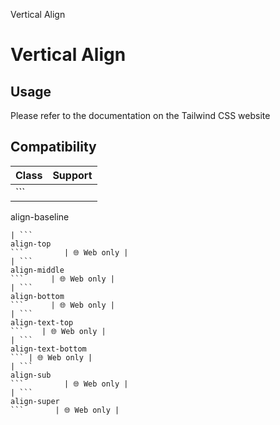Vertical Align

# Vertical Align

## Usage

Please refer to the documentation on the Tailwind CSS website

## Compatibility

| Class                     | Support     |
| ------------------------- | ----------- |
| ```
align-baseline
```    | 🌐 Web only |
| ```
align-top
```         | 🌐 Web only |
| ```
align-middle
```      | 🌐 Web only |
| ```
align-bottom
```      | 🌐 Web only |
| ```
align-text-top
```    | 🌐 Web only |
| ```
align-text-bottom
``` | 🌐 Web only |
| ```
align-sub
```         | 🌐 Web only |
| ```
align-super
```       | 🌐 Web only |
